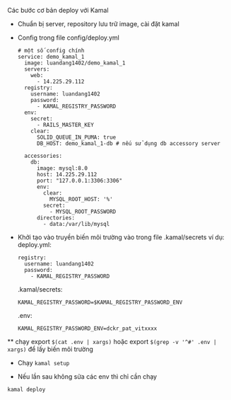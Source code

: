 Các bước cơ bản deploy với Kamal
- Chuẩn bị server, repository lưu trữ image, cài đặt kamal
- Config trong file config/deploy.yml
  ```
  # một số config chính
  service: demo_kamal_1
    image: luandang1402/demo_kamal_1
    servers:
      web:
        - 14.225.29.112
    registry:
      username: luandang1402
      password:
        - KAMAL_REGISTRY_PASSWORD
    env:
      secret:
        - RAILS_MASTER_KEY
      clear:
        SOLID_QUEUE_IN_PUMA: true
        DB_HOST: demo_kamal_1-db # nếu sử dụng db accessory server

    accessories:
      db:
        image: mysql:8.0
        host: 14.225.29.112
        port: "127.0.0.1:3306:3306"
        env:
          clear:
            MYSQL_ROOT_HOST: '%'
          secret:
            - MYSQL_ROOT_PASSWORD
        directories:
          - data:/var/lib/mysql

- Khởi tạo vào truyền biến môi trường vào trong file .kamal/secrets
ví dụ:
  deploy.yml:
  ```
  registry:
    username: luandang1402
    password:
      - KAMAL_REGISTRY_PASSWORD
  ```

  .kamal/secrets:
  ```
  KAMAL_REGISTRY_PASSWORD=$KAMAL_REGISTRY_PASSWORD_ENV
  ```

  .env:
  ```
  KAMAL_REGISTRY_PASSWORD_ENV=dckr_pat_vitxxxx
  ```

** chạy export `$(cat .env | xargs)` hoặc export `$(grep -v '^#' .env | xargs)` để lấy biến môi trường

- Chạy `kamal setup`

- Nếu lần sau không sửa các env thì chỉ cần chạy

`kamal deploy`
